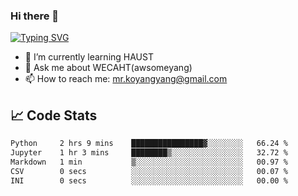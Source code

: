 ### Hi there 👋

[![Typing SVG](https://readme-typing-svg.herokuapp.com?color=%23F78A63&lines=Here+are+some+ideas+to+get+you+started%3A)](https://git.io/typing-svg)

- 🌱 I’m currently learning HAUST
- 💬 Ask me about WECAHT(awsomeyang)
- 📫 How to reach me: mr.koyangyang@gmail.com

## &#x1f4c8; Code Stats
<!--START_SECTION:waka-->

```txt
Python     2 hrs 9 mins    ████████████████▓░░░░░░░░   66.24 %
Jupyter    1 hr 3 mins     ████████▒░░░░░░░░░░░░░░░░   32.72 %
Markdown   1 min           ▒░░░░░░░░░░░░░░░░░░░░░░░░   00.97 %
CSV        0 secs          ░░░░░░░░░░░░░░░░░░░░░░░░░   00.07 %
INI        0 secs          ░░░░░░░░░░░░░░░░░░░░░░░░░   00.00 %
```

<!--END_SECTION:waka-->